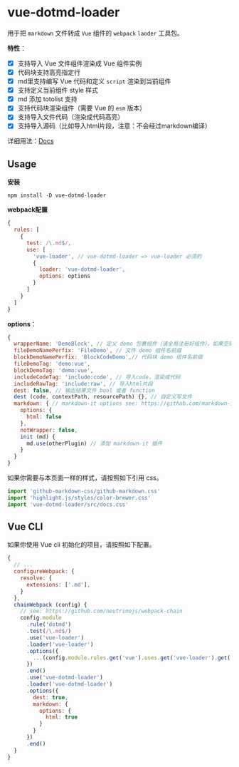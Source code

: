# vue-dotmd-loader

用于把 `markdown` 文件转成 `Vue` 组件的 `webpack` `laoder` 工具包。


**特性**：

+ [x] 支持导入 Vue 文件组件渲染成 Vue 组件实例
+ [x] 代码块支持高亮指定行
+ [x] md里支持编写 Vue 代码和定义 `script` 渲染到当前组件
+ [x] 支持定义当前组件 style 样式
+ [x] md 添加 totolist 支持
+ [x] 支持代码块渲染组件（需要 Vue 的 `esm` 版本）
+ [x] 支持导入文件代码（渲染成代码高亮）
+ [x] 支持导入源码（比如导入html片段，注意：不会经过markdown编译）

详细用法：[Docs](https://mengdu.github.io/vue-dotmd-loader/index.html)

## Usage

**安装**

```ls
npm install -D vue-dotmd-loader
```

**webpack配置**

```js
{
  rules: [
    {
      test: /\.md$/,
      use: [
        'vue-loader', // vue-dotmd-loader => vue-loader 必须的
        {
          loader: 'vue-dotmd-loader',
          options: options
        }
      ]
    }
  ]
}
```

**options**：

```js
{
  wrapperName: 'DemoBlock', // 定义 demo 包裹组件（请全局注册好组件），如果空则仅渲染 demo
  fileDemoNamePerfix: 'FileDemo', // 文件 demo 组件名前缀
  blockDemoNamePerfix: 'BlockCodeDemo',// 代码块 demo 组件名前缀
  fileDemoTag: 'demo:vue',
  blockDemoTag: 'demo:vue',
  includeCodeTag: 'include:code', // 导入code，渲染成代码
  includeRawTag: 'include:raw', // 导入html片段
  dest: false, // 输出结果文件 bool 或者 function
  dest (code, contextPath, resourcePath) {}, // 自定义写文件
  markdown: { // markdown-it options see: https://github.com/markdown-it/markdown-it#init-with-presets-and-options
    options: {
      html: false
    },
    notWrapper: false,
    init (md) {
      md.use(otherPlugin) // 添加 markdown-it 插件
    }
  }
}
```

如果你需要与本页面一样的样式，请按照如下引用 css。

```js
import 'github-markdown-css/github-markdown.css'
import 'highlight.js/styles/color-brewer.css'
import 'vue-dotmd-loader/src/docs.css'
```

## Vue CLI

如果你使用 Vue cli 初始化的项目，请按照如下配置。

```js
{
  // ...
  configureWebpack: {
    resolve: {
      extensions: ['.md'],
    }
  },
  chainWebpack (config) {
    // see: https://github.com/neutrinojs/webpack-chain
    config.module
      .rule('dotmd')
      .test(/\.md$/)
      .use('vue-loader')
      .loader('vue-loader')
      .options({
        ...(config.module.rules.get('vue').uses.get('vue-loader').get('options') || null) // 与 vue-loader 配置保持一致
      })
      .end()
      .use('vue-dotmd-loader')
      .loader('vue-dotmd-loader')
      .options({
        dest: true,
        markdown: {
          options: {
            html: true
          }
        }
      })
      .end()
  }
}
```
